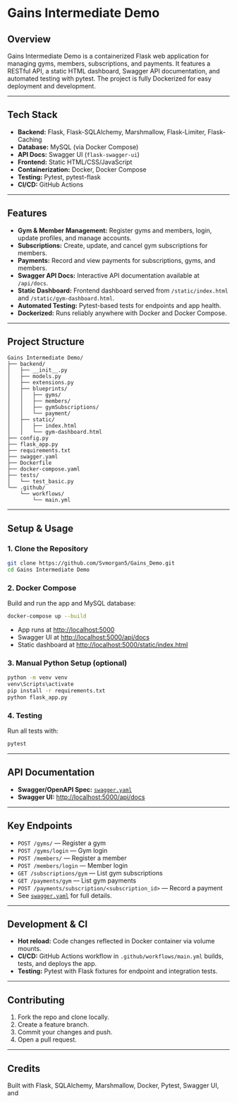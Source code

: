 # Gains Intermediate Demo

## Overview

Gains Intermediate Demo is a containerized Flask web application for managing gyms, members, subscriptions, and payments. It features a RESTful API, a static HTML dashboard, Swagger API documentation, and automated testing with pytest. The project is fully Dockerized for easy deployment and development.

---

## Tech Stack

- **Backend:** Flask, Flask-SQLAlchemy, Marshmallow, Flask-Limiter, Flask-Caching
- **Database:** MySQL (via Docker Compose)
- **API Docs:** Swagger UI (`flask-swagger-ui`)
- **Frontend:** Static HTML/CSS/JavaScript
- **Containerization:** Docker, Docker Compose
- **Testing:** Pytest, pytest-flask
- **CI/CD:** GitHub Actions

---

## Features

- **Gym & Member Management:** Register gyms and members, login, update profiles, and manage accounts.
- **Subscriptions:** Create, update, and cancel gym subscriptions for members.
- **Payments:** Record and view payments for subscriptions, gyms, and members.
- **Swagger API Docs:** Interactive API documentation available at `/api/docs`.
- **Static Dashboard:** Frontend dashboard served from `/static/index.html` and `/static/gym-dashboard.html`.
- **Automated Testing:** Pytest-based tests for endpoints and app health.
- **Dockerized:** Runs reliably anywhere with Docker and Docker Compose.

---

## Project Structure

```
Gains Intermediate Demo/
├── backend/
│   ├── __init__.py
│   ├── models.py
│   ├── extensions.py
│   ├── blueprints/
│   │   ├── gyms/
│   │   ├── members/
│   │   ├── gymSubscriptions/
│   │   └── payment/
│   ├── static/
│   │   ├── index.html
│   │   └── gym-dashboard.html
├── config.py
├── flask_app.py
├── requirements.txt
├── swagger.yaml
├── Dockerfile
├── docker-compose.yaml
├── tests/
│   └── test_basic.py
└── .github/
    └── workflows/
        └── main.yml
```

---

## Setup & Usage

### 1. **Clone the Repository**
```sh
git clone https://github.com/Svmorgan5/Gains_Demo.git
cd Gains Intermediate Demo
```

### 2. **Docker Compose**
Build and run the app and MySQL database:
```sh
docker-compose up --build
```
- App runs at [http://localhost:5000](http://localhost:5000)
- Swagger UI at [http://localhost:5000/api/docs](http://localhost:5000/api/docs)
- Static dashboard at [http://localhost:5000/static/index.html](http://localhost:5000/static/index.html)

### 3. **Manual Python Setup (optional)**
```sh
python -m venv venv
venv\Scripts\activate
pip install -r requirements.txt
python flask_app.py
```

### 4. **Testing**
Run all tests with:
```sh
pytest
```

---

## API Documentation

- **Swagger/OpenAPI Spec:** [`swagger.yaml`](swagger.yaml)
- **Swagger UI:** [http://localhost:5000/api/docs](http://localhost:5000/api/docs)

---

## Key Endpoints

- `POST /gyms/` — Register a gym
- `POST /gyms/login` — Gym login
- `POST /members/` — Register a member
- `POST /members/login` — Member login
- `GET /subscriptions/gym` — List gym subscriptions
- `GET /payments/gym` — List gym payments
- `POST /payments/subscription/<subscription_id>` — Record a payment
- See [`swagger.yaml`](swagger.yaml) for full details.

---

## Development & CI

- **Hot reload:** Code changes reflected in Docker container via volume mounts.
- **CI/CD:** GitHub Actions workflow in `.github/workflows/main.yml` builds, tests, and deploys the app.
- **Testing:** Pytest with Flask fixtures for endpoint and integration tests.

---

## Contributing

1. Fork the repo and clone locally.
2. Create a feature branch.
3. Commit your changes and push.
4. Open a pull request.

---


## Credits

Built with Flask, SQLAlchemy, Marshmallow, Docker, Pytest, Swagger UI, and
